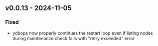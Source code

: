 ## v0.0.13 - 2024-11-05
### Fixed
* ydbops now properly continues the restart loop even if listing nodes during maintenance check fails with "retry exceeded" error
